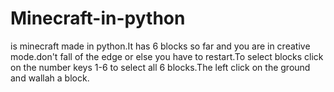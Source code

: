 # Minecraft-in-python

is minecraft made in python.It has 6 blocks so far and you are in creative mode.don't fall of the edge or else you have to restart.To select blocks click on the number keys 1-6 to select all 6 blocks.The left click on the ground and wallah a block.
